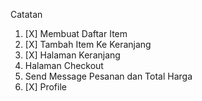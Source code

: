 Catatan
1. [X] Membuat Daftar Item
2. [X] Tambah Item Ke Keranjang
3. [X] Halaman Keranjang
4. Halaman Checkout
5. Send Message Pesanan dan Total Harga
6. [X] Profile